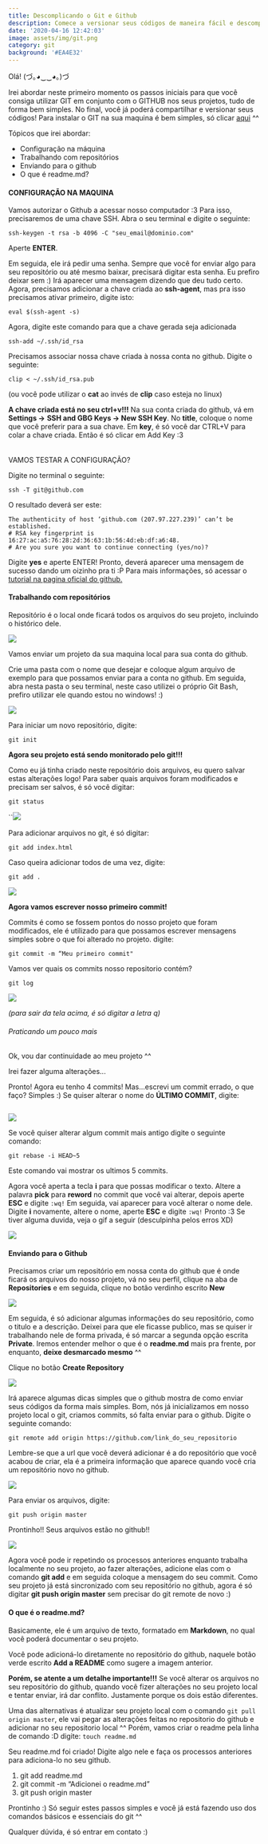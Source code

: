 ```yaml
---
title: Descomplicando o Git e Github
description: Comece a versionar seus códigos de maneira fácil e descomplicada
date: '2020-04-16 12:42:03'
image: assets/img/git.png
category: git
background: '#EA4E32'
---
```

Olá! (づ｡◕‿‿◕｡)づ

Irei abordar neste primeiro momento os passos iniciais para que você consiga utilizar GIT em conjunto com o GITHUB nos seus projetos, tudo de forma bem simples. No final, você já poderá compartilhar e versionar seus códigos! Para instalar o GIT na sua maquina é bem simples, só clicar [aqui](https://git-scm.com/downloads) ^^ 

Tópicos que irei abordar:

* Configuração na máquina  
* Trabalhando com repositórios
* Enviando para o github
* O que é readme.md?

#### CONFIGURAÇÃO NA MAQUINA

Vamos autorizar o Github a acessar nosso computador :3 Para isso, precisaremos de uma chave SSH. Abra o seu terminal e digite o seguinte:

```gitconfig
ssh-keygen -t rsa -b 4096 -C "seu_email@dominio.com"

```

Aperte **ENTER**. 

Em seguida, ele irá pedir uma senha. Sempre que você for enviar algo para seu repositório ou até mesmo baixar, precisará digitar esta senha. Eu prefiro deixar sem :)
Irá aparecer uma mensagem dizendo que deu tudo certo. Agora, precisamos adicionar a chave criada ao **ssh-agent**, mas pra isso precisamos ativar primeiro, digite isto: 

```gitconfig
eval $(ssh-agent -s)
```

Agora, digite este comando para que a chave gerada seja adicionada


```gitconfig
ssh-add ~/.ssh/id_rsa
```


Precisamos associar nossa chave criada à nossa conta no github. Digite o seguinte: 

```gitconfig
clip < ~/.ssh/id_rsa.pub
```

(ou você pode utilizar o **cat** ao invés de **clip** caso esteja no linux)


**A chave criada está no seu ctrl+v!!!**
Na sua conta criada do github, vá em **Settings ->** **SSH and GBG Keys -> New SSH Key**.
No **title**, coloque o nome que você preferir para a sua chave. Em **key**, é só você dar CTRL+V para colar a chave criada. Então é só clicar em Add Key :3

###### 
VAMOS TESTAR A CONFIGURAÇÃO? 

Digite no terminal o seguinte: 

```gitconfig
ssh -T git@github.com
```


O resultado deverá ser este:

```gitconfig
The authenticity of host ‘github.com (207.97.227.239)’ can’t be established. 
# RSA key fingerprint is 16:27:ac:a5:76:28:2d:36:63:1b:56:4d:eb:df:a6:48.
# Are you sure you want to continue connecting (yes/no)?
```

Digite **yes** e aperte ENTER! Pronto, deverá aparecer uma mensagem de sucesso dando um oizinho pra ti :P Para mais informações, só acessar o [tutorial na pagina oficial do github.](https://help.github.com/en/articles/generating-a-new-ssh-key-and-adding-it-to-the-ssh-agent#generating-a-new-ssh-key)

#### Trabalhando com repositórios

Repositório é o local onde ficará todos os arquivos do seu projeto, incluindo o histórico dele.

![](https://miro.medium.com/max/908/1*DpM__ToDHd21snqBZFma2A.png)

Vamos enviar um projeto da sua maquina local para sua conta do github. 

Crie uma pasta com o nome que desejar e coloque algum arquivo de exemplo para que possamos enviar para a conta no github. Em seguida, abra nesta pasta o seu terminal, neste caso utilizei o próprio Git Bash, prefiro utilizar ele quando estou no windows! :)

![](https://miro.medium.com/max/412/1*IwXZ7wzVtAkX97-kW9b06w.png)

Para iniciar um novo repositório, digite: 

```gitattributes
git init
```

**Agora seu projeto está sendo monitorado pelo git!!!**

Como eu já tinha criado neste repositório dois arquivos, eu quero salvar estas alterações logo! Para saber quais arquivos foram modificados e precisam ser salvos, é só você digitar:

```gitattributes
git status
```

``![](https://miro.medium.com/max/556/1*ysEc289dpxDO9yPb0CjFAw.png)

Para adicionar arquivos no git, é só digitar: 

```gitattributes
git add index.html
```

 Caso queira adicionar todos de uma vez, digite: 

```gitattributes
git add .
```

![](https://miro.medium.com/max/391/1*mUv7A8KKk0gP4N35_LeyUg.png)

**Agora vamos escrever nosso primeiro commit!** 

Commits é como se fossem pontos do nosso projeto que foram modificados, ele é utilizado para que possamos escrever mensagens simples sobre o que foi alterado no projeto.
digite: 

```gitattributes
git commit -m “Meu primeiro commit"
```

Vamos ver quais os commits nosso repositorio contém? 

```gitattributes
git log
```

![](https://miro.medium.com/max/467/1*XsDWFG3xI4l647UAVtbM6Q.png)

*(para sair da tela acima, é só digitar a letra q)*

###### Praticando um pouco mais

Ok, vou dar continuidade ao meu projeto ^^

Irei fazer alguma alterações...

Pronto! Agora eu tenho 4 commits! Mas…escrevi um commit errado, o que faço? Simples :)
Se quiser alterar o nome do **ÚLTIMO COMMIT**, digite: 

```gitattributes

```

![](https://miro.medium.com/max/687/1*VY31GEW2oNkvFHeLu3f3Ng.png)

Se você quiser alterar algum commit mais antigo digite o seguinte comando: 

```gitattributes
git rebase -i HEAD~5
```

Este comando vai mostrar os ultimos 5 commits.


Agora você aperta a tecla **i** para que possas modificar o texto. Altere a palavra **pick** para **reword** no commit que você vai alterar, depois aperte **ESC** e digite `:wq!`
Em seguida, vai aparecer para você alterar o nome dele. Digite **i** novamente, altere o nome, aperte **ESC** e digite `:wq!`
Pronto :3 Se tiver alguma duvida, veja o gif a seguir (desculpinha pelos erros XD)

![](https://miro.medium.com/max/568/1*l0e4yrvELSh2vu1ZKLUAFQ.gif)

#### Enviando para o Github

Precisamos criar um repositório em nossa conta do github que é onde ficará os arquivos do nosso projeto, vá no seu perfil, clique na aba de **Repositories** e em seguida, clique no botão verdinho escrito **New**

![](https://miro.medium.com/max/877/1*fEEUo4EaFMirVJUk6TU_Dw.png)

Em seguida, é só adicionar algumas informações do seu repositório, como o titulo e a descrição. Deixei para que ele ficasse publico, mas se quiser ir trabalhando nele de forma privada, é só marcar a segunda opção escrita **Private**. Iremos entender melhor o que é o **readme.md** mais pra frente, por enquanto, **deixe desmarcado mesmo** ^^ 

Clique no botão **Create Repository**

![](https://miro.medium.com/max/665/1*GT6Y7VpBALgcB5CAlvxG_w.png)

Irá aparece algumas dicas simples que o github mostra de como enviar seus códigos da forma mais simples. Bom, nós já inicializamos em nosso projeto local o git, criamos commits, só falta enviar para o github. Digite o seguinte comando:

```gitattributes
git remote add origin https://github.com/link_do_seu_repositorio

```

Lembre-se que a url que você deverá adicionar é a do repositório que você acabou de criar, ela é a primeira informação que aparece quando você cria um repositório novo no github.

![](https://miro.medium.com/max/864/1*XmAx_cKf7aRsbTaDyOuHXw.png)

Para enviar os arquivos, digite: 

```gitattributes
git push origin master
```

Prontinho!! Seus arquivos estão no github!!

![](https://miro.medium.com/max/922/1*Ic1jZbb6zmAtbcHEkcHhyw.png)

Agora você pode ir repetindo os processos anteriores enquanto trabalha localmente no seu projeto, ao fazer alterações, adicione elas com o comando **git add** e em seguida coloque a mensagem do seu commit. Como seu projeto já está sincronizado com seu repositório no github, agora é só digitar **git push origin master** sem precisar do git remote de novo :)

#### O que é o readme.md?

Basicamente, ele é um arquivo de texto, formatado em **Markdown**, no qual você poderá documentar o seu projeto. 

Você pode adicioná-lo diretamente no repositório do github, naquele botão verde escrito **Add a README** como sugere a imagem anterior.

**Porém, se atente a um detalhe importante!!!** Se você alterar os arquivos no seu repositório do github, quando você fizer alterações no seu projeto local e tentar enviar, irá dar conflito. Justamente porque os dois estão diferentes. 

Uma das alternativas é atualizar seu projeto local com o comando `git pull origin master`, ele vai pegar as alterações feitas no repositorio do github e adicionar no seu repositorio local ^^ Porém, vamos criar o readme pela linha de comando :D digite: `touch readme.md`


Seu readme.md foi criado! Digite algo nele e faça os processos anteriores para adiciona-lo no seu github.

1. git add readme.md
2. git commit -m “Adicionei o readme.md”
3. git push origin master


Prontinho :) Só seguir estes passos simples e você já está fazendo uso dos comandos básicos e essenciais do git ^^


Qualquer dúvida, é só entrar em contato :)
